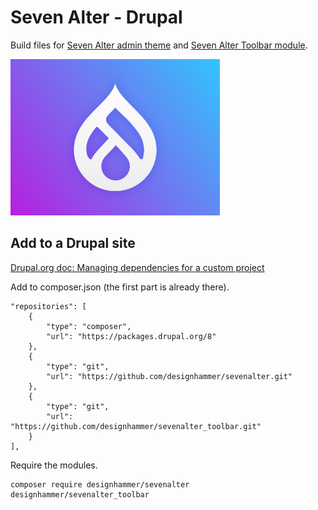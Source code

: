 # Seven Alter - Drupal

Build files for [Seven Alter admin theme](https://github.com/designhammer/sevenalter) and [Seven Alter Toolbar module](https://github.com/designhammer/sevenalter_toolbar).

<img src="screenshot.png" width="335" height="250">

## Add to a Drupal site

[Drupal.org doc: Managing dependencies for a custom project](https://www.drupal.org/docs/develop/using-composer/managing-dependencies-for-a-custom-project)

Add to composer.json (the first part is already there).

    "repositories": [
        {
            "type": "composer",
            "url": "https://packages.drupal.org/8"
        },
        {
            "type": "git",
            "url": "https://github.com/designhammer/sevenalter.git"
        },
        {
            "type": "git",
            "url": "https://github.com/designhammer/sevenalter_toolbar.git"
        }
    ],

Require the modules.

    composer require designhammer/sevenalter designhammer/sevenalter_toolbar

